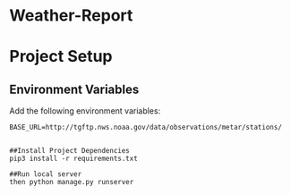 # Weather-Report


# Project Setup


## Environment Variables

 Add the following environment variables:

```env
BASE_URL=http://tgftp.nws.noaa.gov/data/observations/metar/stations/


##Install Project Dependencies
pip3 install -r requirements.txt

##Run local server
then python manage.py runserver


